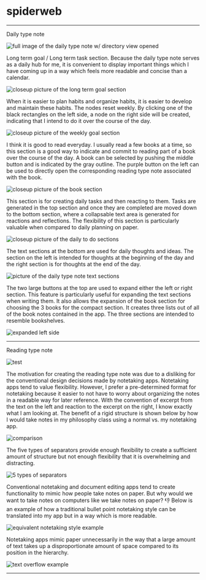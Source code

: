 # spiderweb


---
Daily type note

![full image of the daily type note w/ directory view opened](https://i.gyazo.com/35c776ff4a4be42b5317ce34d98110a5.png)

Long term goal / Long term task section. Because the daily type note serves as a daily hub for me, it is convenient to display important things which I have coming up in a way which feels more readable and concise than a calendar. 

![closeup picture of the long term goal section](https://i.gyazo.com/ba92f94324027b45a36207687e1e6f76.png)

When it is easier to plan habits and organize habits, it is easier to develop and maintain these habits. The nodes reset weekly. By clicking one of the black rectangles on the left side, a node on the right side will be created, indicating that I intend to do it over the course of the day. 

![closeup picture of the weekly goal section](https://i.gyazo.com/6c019cd056e8bfedaf9c337fa373b161.png)

I think it is good to read everyday. I usually read a few books at a time, so this section is a good way to indicate and commit to reading part of a book over the course of the day. A book can be selected by pushing the middle button and is indicated by the gray outline. The purple button on the left can be used to directly open the corresponding reading type note associated with the book. 

![closeup picture of the book section](https://i.gyazo.com/aa9c0b607ba6231230d65bded1394e22.png)

This section is for creating daily tasks and then reacting to them. Tasks are generated in the top section and once they are completed are moved down to the bottom section, where a collapsable text area is generated for reactions and reflections. The flexibility of this section is particularly valuable when compared to daily planning on paper.

![closeup picture of the daily to do sections](https://i.gyazo.com/b090cf7c0b32aa8dbc79939088d97394.png)

The text sections at the bottom are used for daily thoughts and ideas. The section on the left is intended for thoughts at the beginning of the day and the right section is for thoughts at the end of the day. 

![picture of the daily type note text sections](https://i.gyazo.com/db14cc3276eb47da09c76d23d6d0fba1.png)

The two large buttons at the top are used to expand either the left or right section. This feature is particularly useful for expanding the text sections when writing them. It also allows the expansion of the book section for choosing the 3 books for the compact section. It creates three lists out of all of the book notes contained in the app. The three sections are intended to resemble bookshelves. 

![expanded left side](https://i.gyazo.com/8539faebe7531953e56094b83dad2c92.png)









---
Reading type note

![test](https://i.gyazo.com/a24f8b15a9b1aab73ede518927c08c71.png)


The motivation for creating the reading type note was due to a disliking for the conventional design decisions made by notetaking apps.
Notetaking apps tend to value flexibility. However, I prefer a pre-determined format for notetaking because it easier to not have to worry about organizing the notes
in a readable way for later reference. With the convention of excerpt from the text on the left and reaction to the excerpt on the right, I know exactly what I am
looking at. The benefit of a rigid structure is shown below by how I would take notes in my philosophy class using a normal vs. my notetaking app. 

![comparison](https://i.gyazo.com/cff4cca1d865320a78b8d92e122366d8.png)

The five types of separators provide enough flexibility to create a sufficient amount of structure but not enough flexibility that it is overwhelming and distracting.

![5 types of separators](https://i.gyazo.com/a1dfe666b7cd8b074a4e47dadd2f5c7d.png)

Conventional notetaking and document editing apps tend to create functionality to mimic how people take notes on paper. But why would we want to take notes on computers
like we take notes on paper? 👎 Below is an example of how a traditional bullet point notetaking style can be translated into my app but in a way which is more readable.

![equivalent notetaking style example](https://i.gyazo.com/0a4dd0f6e8945ef8cc65d9563704021e.png)

Notetaking apps mimic paper unnecessarily in the way that a large amount of text takes up a disproportionate amount of space compared to its position in the hierarchy.

![text overflow example](https://i.gyazo.com/1d05f4bc3639fd8f8177430ef3c31a59.png)

---
